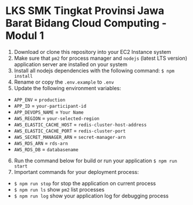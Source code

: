 # LKS SMK Tingkat Provinsi Jawa Barat Bidang Cloud Computing - Modul 1
1. Download or clone this repository into your EC2 Instance system
2. Make sure that `pm2` for process manager and `nodejs` (latest LTS version) application server are installed on your system
3. Install all nodejs dependencies with the following command:
	 `$ npm install`
4. Rename or copy the `.env.example` to `.env`
5. Update the following environment variables:
* `APP_ENV` = `production`
* `APP_ID` = `your-participant-id`
* `APP_DEVOPS_NAME` = `Your Name`
* `AWS_REGION` = `your-selected-region`
* `AWS_ELASTIC_CACHE_HOST` = `redis-cluster-host-address`
* `AWS_ELASTIC_CACHE_PORT` = `redis-cluster-port`
* `AWS_SECRET_MANAGER_ARN` = `secret-manager-arn`
* `AWS_RDS_ARN` = `rds-arn`
* `AWS_RDS_DB` = `databasename`
6. Run the command below for build or run your application
	`$ npm run start`
7. Important commands for your deployment process:
* `$ npm run stop` for stop the application on current process
* `$ npm run ls` show `pm2` list processes
* `$ npm run log` show your application log for debugging process
